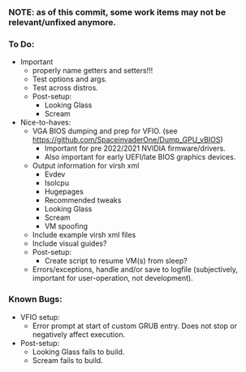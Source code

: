 ### NOTE: as of this commit, some work items may not be relevant/unfixed anymore.

### To Do:
* Important
  * properly name getters and setters!!!
  * Test options and args.
  * Test across distros.
  * Post-setup:
    - Looking Glass
    - Scream
* Nice-to-haves:
  * VGA BIOS dumping and prep for VFIO.  (see https://github.com/SpaceinvaderOne/Dump_GPU_vBIOS)
    - Important for pre 2022/2021 NVIDIA firmware/drivers.
    - Also important for early UEFI/late BIOS graphics devices.
  * Output information for virsh xml
    - Evdev
    - Isolcpu
    - Hugepages
    - Recommended tweaks
    - Looking Glass
    - Scream
    - VM spoofing
  * Include example virsh xml files
  * Include visual guides?
  * Post-setup:
    - Create script to resume VM(s) from sleep?
  * Errors/exceptions, handle and/or save to logfile (subjectively, important for user-operation, not development).

### Known Bugs:
* VFIO setup:
  - Error prompt at start of custom GRUB entry. Does not stop or negatively affect execution.
* Post-setup:
  - Looking Glass fails to build.
  - Scream fails to build.